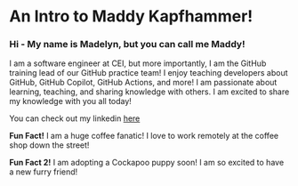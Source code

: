 # An Intro to Maddy Kapfhammer!

### Hi - My name is Madelyn, but you can call me Maddy!

I am a software engineer at CEI, but more importantly, I am the GitHub training lead of our GitHub practice team! I enjoy teaching developers about GitHub, GitHub Copilot, GitHub Actions, and more! I am passionate about learning, teaching, and sharing knowledge with others. I am excited to share my knowledge with you all today!

You can check out my linkedin [here](https://www.linkedin.com/in/mkapfhammer/)

**Fun Fact!** I am a huge coffee fanatic! I love to work remotely at the coffee shop down the street!

**Fun Fact 2!** I am adopting a Cockapoo puppy soon! I am so excited to have a new furry friend!
